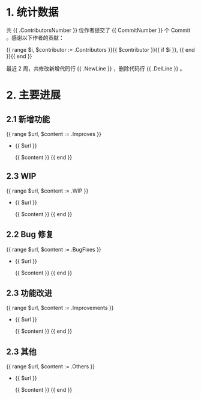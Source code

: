 # 1. 统计数据

共 {{ .ContributorsNumber }} 位作者提交了 {{ CommitNumber }} 个 Commit 。感谢以下作者的贡献：

{{ range $i, $contributor := .Contributors }}{{ $contributor }}{{ if $i  }}, {{ end }}{{ end }}

最近 2 周，共修改新增代码行 {{ .NewLine }} ，删除代码行 {{ .DelLine }} 。

# 2. 主要进展

## 2.1 新增功能

{{ range $url, $content := .Improves }}
- {{ $url }}

  {{ $content }}
{{ end }}

## 2.3 WIP

{{ range $url, $content := .WIP }}
- {{ $url }}

  {{ $content }}
{{ end }}

## 2.2 Bug 修复

{{ range $url, $content := .BugFixes }}
- {{ $url }}

  {{ $content }}
{{ end }}

## 2.3 功能改进

{{ range $url, $content := .Improvements }}
- {{ $url }}

  {{ $content }}
{{ end }}

## 2.3 其他

{{ range $url, $content := .Others }}
- {{ $url }}

  {{ $content }}
{{ end }}

